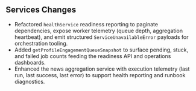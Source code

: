## Services Changes

- Refactored `healthService` readiness reporting to paginate dependencies, expose worker telemetry (queue depth, aggregation heartbeat), and emit structured `ServiceUnavailableError` payloads for orchestration tooling.
- Added `getProfileEngagementQueueSnapshot` to surface pending, stuck, and failed job counts feeding the readiness API and operations dashboards.
- Enhanced the news aggregation service with execution telemetry (last run, last success, last error) to support health reporting and runbook diagnostics.
